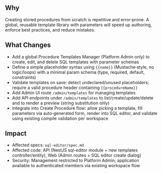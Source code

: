## Why

Creating stored procedures from scratch is repetitive and error‑prone. A global, reusable template library with parameters will speed up authoring, enforce best practices, and reduce mistakes.

## What Changes

- Add a global Procedure Templates Manager (Platform Admin only) to create, edit, and delete SQL templates with parameter schemas
- Define a simple placeholder syntax using `{{name}}` (Mustache‑style, no logic/loops) with a minimal param schema (type, required, default, constraints)
- Validate templates on save: detect undeclared/unused placeholders; require a valid procedure header containing `{{procedureName}}`
- Add Admin UI route `/admin/templates` for managing templates
- Add API endpoints under `/admin/templates` to list/create/update/delete and to render a preview (string substitution only)
- Integrate into Create Procedure flow: allow picking a template, fill parameters via auto‑generated form, render into SQL editor, and validate using existing compile validation per workspace

## Impact

- Affected specs: `sql-editor/spec.md`
- Affected code: API (NestJS sql-editor module + new templates controller/entity), Web (Admin routes + SQL editor create dialog)
- Security: Management restricted to Platform Admin; application available to authenticated members via existing workspace flow
